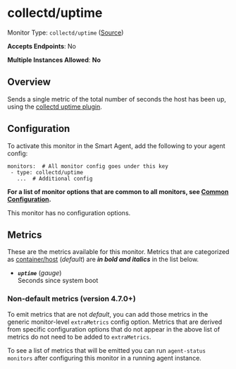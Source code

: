
<!--- Generated by to-integrations-repo script in Smart Agent repo, DO NOT MODIFY HERE --->
<!--- GENERATED BY gomplate from scripts/docs/templates/monitor-page.md.tmpl --->

# collectd/uptime

Monitor Type: `collectd/uptime` ([Source](https://github.com/signalfx/signalfx-agent/tree/main/pkg/monitors/collectd/uptime))

**Accepts Endpoints**: No

**Multiple Instances Allowed**: **No**

## Overview

Sends a single metric of the total number of
seconds the host has been up, using the [collectd uptime
plugin](https://collectd.org/wiki/index.php/Plugin:Uptime).


## Configuration

To activate this monitor in the Smart Agent, add the following to your
agent config:

```
monitors:  # All monitor config goes under this key
 - type: collectd/uptime
   ...  # Additional config
```

**For a list of monitor options that are common to all monitors, see [Common
Configuration](../monitor-config.html#common-configuration).**


This monitor has no configuration options.
## Metrics

These are the metrics available for this monitor.
Metrics that are categorized as
[container/host](https://docs.splunk.com/Observability/admin/subscription-usage/monitor-imm-billing-usage.html#about-custom-bundled-and-high-resolution-metrics)
(*default*) are ***in bold and italics*** in the list below.


 - ***`uptime`*** (*gauge*)<br>    Seconds since system boot

### Non-default metrics (version 4.7.0+)

To emit metrics that are not _default_, you can add those metrics in the
generic monitor-level `extraMetrics` config option.  Metrics that are derived
from specific configuration options that do not appear in the above list of
metrics do not need to be added to `extraMetrics`.

To see a list of metrics that will be emitted you can run `agent-status
monitors` after configuring this monitor in a running agent instance.



